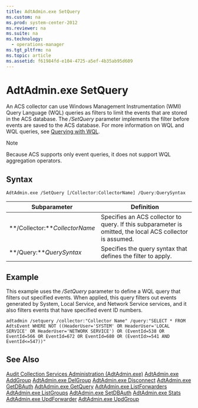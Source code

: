 ```yaml
---
title: AdtAdmin.exe SetQuery
ms.custom: na
ms.prod: system-center-2012
ms.reviewer: na
ms.suite: na
ms.technology: 
  - operations-manager
ms.tgt_pltfrm: na
ms.topic: article
ms.assetid: f61984fd-e104-4725-a5ef-4b35ab95d609
---
```

# AdtAdmin.exe SetQuery
An ACS collector can use Windows Management Instrumentation \(WMI\) Query Language \(WQL\) queries as filters to limit the events that are stored in the ACS database. The *\/SetQuery* parameter implements the filter before events are saved to the ACS database. For more information on WQL and WQL queries, see [Querying with WQL](http://go.microsoft.com/fwlink/?LinkId=74151).

> [!NOTE]
> Because ACS supports only event queries, it does not support WQL aggregation operators.

## Syntax
`AdtAdmin.exe /SetQuery [/Collector:CollectorName] /Query:QuerySyntax`

|Subparameter|Definition|
|----------------|--------------|
|**\/Collector:***CollectorName*|Specifies an ACS collector to query. If this subparameter is omitted, the local ACS collector is assumed.|
|**\/Query:***QuerySyntax*|Specifies the query syntax that defines the filter to apply.|

## Example
This example uses the *\/SetQuery* parameter to define a WQL query that filters out specified events. When applied, this query filters out events generated by System, Local Service, and Network Service services, and it also filters events that have specified event ID numbers.

`adtadmin /setquery /collector:"Collector Name" /query:"SELECT * FROM AdtsEvent WHERE NOT ((HeaderUser='SYSTEM' OR HeaderUser='LOCAL SERVICE' OR HeaderUser='NETWORK SERVICE') OR (EventId=538 OR EventId=566 OR EventId=672 OR EventId=680 OR (EventId>=541 AND EventId<=547))"`

## See Also
[Audit Collection Services Administration &#40;AdtAdmin.exe&#41;](../Topic/Audit-Collection-Services-Administration--AdtAdmin.exe-.md)
[AdtAdmin.exe AddGroup](../Topic/AdtAdmin.exe-AddGroup.md)
[AdtAdmin.exe DelGroup](../Topic/AdtAdmin.exe-DelGroup.md)
[AdtAdmin.exe Disconnect](../Topic/AdtAdmin.exe-Disconnect.md)
[AdtAdmin.exe GetDBAuth](../Topic/AdtAdmin.exe-GetDBAuth.md)
[AdtAdmin.exe GetQuery](../Topic/AdtAdmin.exe-GetQuery.md)
[AdtAdmin.exe ListForwarders](../Topic/AdtAdmin.exe-ListForwarders.md)
[AdtAdmin.exe ListGroups](../Topic/AdtAdmin.exe-ListGroups.md)
[AdtAdmin.exe SetDBAuth](../Topic/AdtAdmin.exe-SetDBAuth.md)
[AdtAdmin.exe Stats](../Topic/AdtAdmin.exe-Stats.md)
[AdtAdmin.exe UpdForwarder](../Topic/AdtAdmin.exe-UpdForwarder.md)
[AdtAdmin.exe UpdGroup](../Topic/AdtAdmin.exe-UpdGroup.md)

